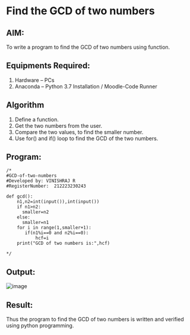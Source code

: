 # Find the GCD of two numbers

## AIM:
To write a program to find the GCD of two numbers using function.

## Equipments Required:
1. Hardware – PCs
2. Anaconda – Python 3.7 Installation / Moodle-Code Runner

## Algorithm
1. Define a function.
2. Get the two numbers from the user.
3. Compare the two values, to find the smaller number.
4. Use for() and if() loop to find the GCD of the two numbers.

## Program:
```
/*
#GCD-of-two-numbers 
#Developed by: VINISHRAJ R
#RegisterNumber:  212223230243

def gcd():
    n1,n2=int(input()),int(input())
    if n1>n2:
      smaller=n2
    else:
      smaller=n1
    for i in range(1,smaller+1):
       if(n1%i==0 and n2%i==0):
           hcf=i
    print("GCD of two numbers is:",hcf)

*/
```

## Output:
![image](https://github.com/Vinishofficial/GCD-of-two-numbers/assets/146931793/f3d2186e-ffbc-4970-9810-403a84afd0cd)

## Result:
Thus the program to find the GCD of two numbers is written and verified using python programming.
